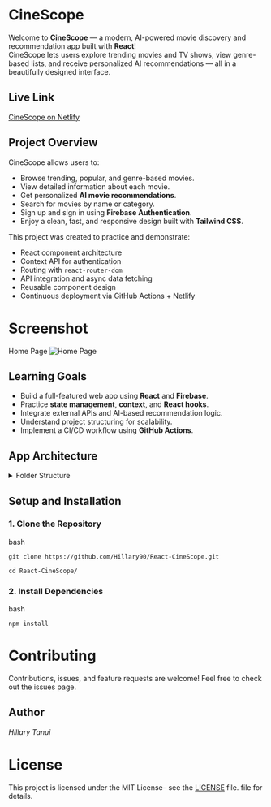 # CineScope

Welcome to **CineScope** — a modern, AI-powered movie discovery and recommendation app built with **React**!  
CineScope lets users explore trending movies and TV shows, view genre-based lists, and receive personalized AI recommendations — all in a beautifully designed interface.


## Live Link

[CineScope on Netlify](https://cinescope-1.netlify.app/)



## Project Overview

CineScope allows users to:

* Browse trending, popular, and genre-based movies.
* View detailed information about each movie.
* Get personalized **AI movie recommendations**.
* Search for movies by name or category.
* Sign up and sign in using **Firebase Authentication**.
* Enjoy a clean, fast, and responsive design built with **Tailwind CSS**.

This project was created to practice and demonstrate:

* React component architecture
* Context API for authentication
* Routing with `react-router-dom`
* API integration and async data fetching
* Reusable component design
* Continuous deployment via GitHub Actions + Netlify

# Screenshot
Home Page
![Home Page](./src/assets/screencapture-cinescope-1-netlify-app-2025-10-30-13_23_44.png)


##  Learning Goals

* Build a full-featured web app using **React** and **Firebase**.
* Practice **state management**, **context**, and **React hooks**.
* Integrate external APIs and AI-based recommendation logic.
* Understand project structuring for scalability.
* Implement a CI/CD workflow using **GitHub Actions**.


##  App Architecture

<details>
<summary> Folder Structure</summary>


REACT-CINESCOPE/
├── public/
├── src/
│   ├── assets/        # Images, icons, favicon
│   ├── components/    # Reusable UI components
│   ├── context/       # Global state management
│   ├── firebase/      # Firebase config
│   ├── Library/       # AI logic and helper files
│   ├── pages/         # Main app pages
│   ├── routes/        # Route definitions
│   ├── utility/       # Helper utilities
│   ├── App.jsx        # Root component
│   ├── index.css      # Global styles
│   └── main.jsx       # Entry point
├── .github/workflows/ # CI/CD pipeline
├── package.json
├── vite.config.js
└── README.md

</details>


## Setup and Installation

### 1. Clone the Repository

bash
```
git clone https://github.com/Hillary90/React-CineScope.git

cd React-CineScope/
```

### 2. Install Dependencies

bash
```
npm install
```

# Contributing

Contributions, issues, and feature requests are welcome!
Feel free to check out the issues page.

## Author

*Hillary Tanui*


# License

This project is licensed under the MIT License– see the [LICENSE](LICENSE.md) file.
 file for details.
